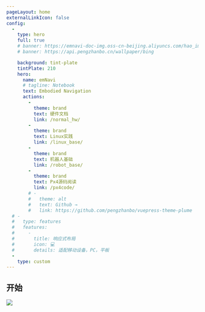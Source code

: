 ```yaml
---
pageLayout: home
externalLinkIcon: false
config:
  -
    type: hero
    full: true
    # banner: https://emnavi-doc-img.oss-cn-beijing.aliyuncs.com/hao_image/wall_paper/wallhaven-rrl1kj_1920x1200.png
    # banner: https://api.pengzhanbo.cn/wallpaper/bing

    background: tint-plate
    tintPlate: 210
    hero:
      name: emNavi
      # tagline: Notebook
      text: Embodied Navigation
      actions:
        -
          theme: brand
          text: 硬件文档
          link: /normal_hw/
        -
          theme: brand
          text: Linux实践
          link: /linux_base/
        -
          theme: brand
          text: 机器人基础
          link: /robot_base/
        -
          theme: brand
          text: Px4源码阅读
          link: /px4code/
        # -
        #   theme: alt
        #   text: Github →
        #   link: https://github.com/pengzhanbo/vuepress-theme-plume
  # -
  #   type: features
  #   features:
  #     -
  #       title: 响应式布局
  #       icon: 💻
  #       details: 适配移动设备，PC，平板    
  -
    type: custom    
---
```


## 开始

<CardGrid>
  <LinkCard title="Google" href="https://www.google.com" description="这里是卡片内容">

  ![](https://www.google.com/logos/2024/storybook/staurikosaurus-10566/cta.gif)

  </LinkCard>
  <ImageCard
    image="https://cn.bing.com/th?id=OHR.AlfanzinaLighthouse_ZH-CN9704515669_1920x1080.webp"
    title="阿尔凡齐纳灯塔，阿尔加维，葡萄牙"
    description="今天照片中的灯塔位于葡萄牙南部海岸阿尔加维的卡沃埃罗。阿尔凡齐纳灯塔建于1919年，照耀着大海，帮助船只在该地区周围危险的水域航行。这座灯塔是著名的旅游胜地，同时也是该地区与海洋紧密联系的象征。如果你有幸住在灯塔附近，那么本周末就是拜访灯塔的最佳时机。"
    href="/"
    author="Andreas Kunz"
    date="2024/08/16"
  />
</CardGrid>